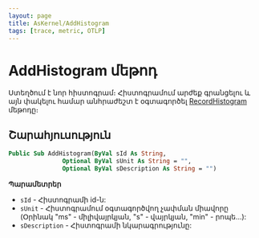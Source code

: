 ```yaml
---
layout: page
title: AsKernel/AddHistogram
tags: [trace, metric, OTLP]
---
```


# AddHistogram մեթոդ

Ստեղծում է նոր հիստոգրամ։ Հիստոգրամում արժեք գրանցելու և այն փակելու համար անհրաժեշտ է օգտագործել [RecordHistogram](#recordhistogram) մեթոդը։

## Շարահյուսություն

```vb
Public Sub AddHistogram(ByVal sId As String,
               Optional ByVal sUnit As String = "",
               Optional ByVal sDescription As String = "")
```

**Պարամետրեր**
* `sId` - Հիստոգրամի id-ն:
* `sUnit` - Հիստոգրամում օգտագործվող չափման միավորը (Օրինակ "ms" - միլիվայրկյան, "s" - վայրկյան, "min" - րոպե...):
* `sDescription` - Հիստոգրամի նկարագրությունը:


